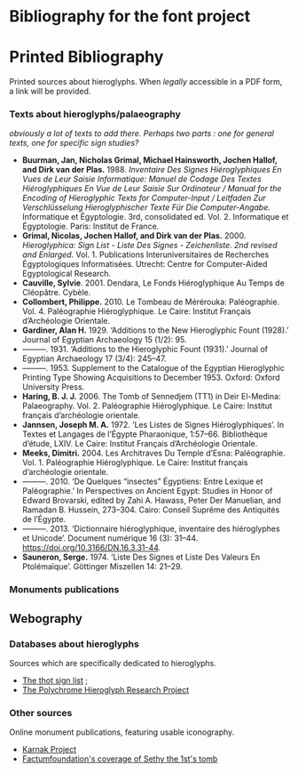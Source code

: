 # Bibliography for the font project
# Printed Bibliography

Printed sources about hieroglyphs. When *legally* accessible in a PDF form, a link will be provided.

### Texts about hieroglyphs/palaeography

*obviously a lot of texts to add there. Perhaps two parts : one for general texts, one for specific sign studies?*

- **Buurman, Jan, Nicholas Grimal, Michael Hainsworth, Jochen Hallof, and Dirk van der Plas.** 1988. *Inventaire Des Signes Hiéroglyphiques En Vues de Leur Saisie Informatique: Manuel de Codage Des Textes Hiéroglyphiques En Vue de Leur Saisie Sur Ordinateur / Manual for the Encoding of Hieroglyphic Texts for Computer-Input / Leitfaden Zur Verschlüsselung Hieroglyphischer Texte Für Die Computer-Angabe.* Informatique et Égyptologie. 3rd, consolidated ed. Vol. 2. Informatique et Égyptologie. Paris: Institut de France.
- **Grimal, Nicolas, Jochen Hallof, and Dirk van der Plas.** 2000. *Hieroglyphica: Sign List - Liste Des Signes - Zeichenliste. 2nd revised and Enlarged.* Vol. 1. Publications Interuniversitaires de Recherches Égyptologiques Informatisées. Utrecht: Centre for Computer-Aided Egyptological Research.
- **Cauville, Sylvie**. 2001. Dendara, Le Fonds Hiéroglyphique Au Temps de Cléopâtre. Cybèle.
- **Collombert, Philippe.** 2010. Le Tombeau de Mérérouka: Paléographie. Vol. 4. Paléographie Hiéroglyphique. Le Caire: Institut Français d’Archéologie Orientale.
- **Gardiner, Alan H.** 1929. ‘Additions to the New Hieroglyphic Fount (1928).’ Journal of Egyptian Archaeology 15 (1/2): 95.
- ———. 1931. ‘Additions to the Hieroglyphic Fount (1931).’ Journal of Egyptian Archaeology 17 (3/4): 245–47. 
- ———. 1953. Supplement to the Catalogue of the Egyptian Hieroglyphic Printing Type Showing Acquisitions to December 1953. Oxford: Oxford University Press.
- **Haring, B. J. J.** 2006. The Tomb of Sennedjem (TT1) in Deir El-Medina: Palaeography. Vol. 2. Paléographie Hiéroglyphique. Le Caire: Institut français d’archéologie orientale.
- **Jannsen, Joseph M. A.** 1972. ‘Les Listes de Signes Hiéroglyphiques’. In Textes et Langages de l’Égypte Pharaonique, 1:57–66. Bibliothèque d’étude, LXIV. Le Caire: Institut Français d’Archéologie Orientale.
- **Meeks, Dimitri.** 2004. Les Architraves Du Temple d’Esna: Paléographie. Vol. 1. Paléographie Hiéroglyphique. Le Caire: Institut français d’archéologie orientale.
- ———. 2010. ‘De Quelques “insectes” Égyptiens: Entre Lexique et Paléographie.’ In Perspectives on Ancient Egypt: Studies in Honor of Edward Brovarski, edited by Zahi A. Hawass, Peter Der Manuelian, and Ramadan B. Hussein, 273–304. Cairo: Conseil Suprême des Antiquités de l’Égypte.
- ———. 2013. ‘Dictionnaire hiéroglyphique, inventaire des hiéroglyphes et Unicode’. Document numérique 16 (3): 31–44. https://doi.org/10.3166/DN.16.3.31-44.
- **Sauneron, Serge.** 1974. ‘Liste Des Signes et Liste Des Valeurs En Ptolémaïque’. Göttinger Miszellen 14: 21–29.


### Monuments publications

## Webography



### Databases about hieroglyphs
Sources which are specifically dedicated to hieroglyphs.

- [The thot sign list](https://thotsignlist.uliege.be) ;
- [The Polychrome Hieroglyph Research Project](https://www.phrp.be)

### Other sources

Online monument publications, featuring usable iconography.

- [Karnak Project](http://www.cfeetk.cnrs.fr/karnak)
- [Factumfoundation's coverage of Sethy the 1st's tomb](https://www.factumfoundation.org/seti-i-viewers/)
